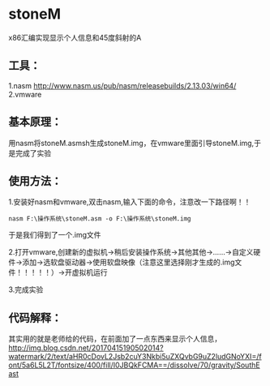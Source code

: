 # stoneM
x86汇编实现显示个人信息和45度斜射的A

## 工具：
1.nasm http://www.nasm.us/pub/nasm/releasebuilds/2.13.03/win64/
2.vmware

## 基本原理：
用nasm将stoneM.asmsh生成stoneM.img，在vmware里面引导stoneM.img,于是完成了实验

## 使用方法：
1.安装好nasm和vmware,双击nasm,输入下面的命令，注意改一下路径啊！！
```
nasm F:\操作系统\stoneM.asm -o F:\操作系统\stoneM.img
```
于是我们得到了一个.img文件

2.打开vmware,创建新的虚拟机->稍后安装操作系统->其他其他->……->自定义硬件->添加->选软盘驱动器->使用软盘映像（注意这里选择刚才生成的.img文件！！！！！）->开虚拟机运行

3.完成实验

## 代码解释：

其实用的就是老师给的代码，在前面加了一点东西来显示个人信息，http://img.blog.csdn.net/20170415190502014?watermark/2/text/aHR0cDovL2Jsb2cuY3Nkbi5uZXQvbG9uZ2ludGNoYXI=/font/5a6L5L2T/fontsize/400/fill/I0JBQkFCMA==/dissolve/70/gravity/SouthEast

